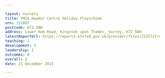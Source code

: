 ```yaml
---

layout: nursery
title: YMCA Hawker Centre Holiday Playscheme
urn: 152887
postcode: KT2 5BH
address: Lower Ham Road, Kingston upon Thames, Surrey, KT2 5BH
latestReportUrl: https://reports.ofsted.gov.uk/provider/files/2535727/urn/152887.pdf
teaching: 2
development: 2
leadership: 2
outcomes: 0
overall: 2
date: 21 December 2015

---
```

